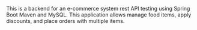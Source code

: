 This is a backend for an e-commerce system rest API testing using Spring Boot Maven and
MySQL. This application allows manage food items, apply discounts, and place orders
with multiple items.
